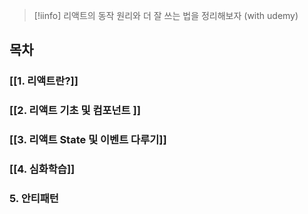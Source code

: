 > [!iinfo]
> 리액트의 동작 원리와  더 잘 쓰는 법을 정리해보자 (with udemy)


## 목차
###  [[1. 리액트란?]]
### [[2. 리액트 기초 및 컴포넌트 ]]
### [[3. 리액트 State 및 이벤트 다루기]]
### [[4. 심화학습]]
### 5. 안티패턴